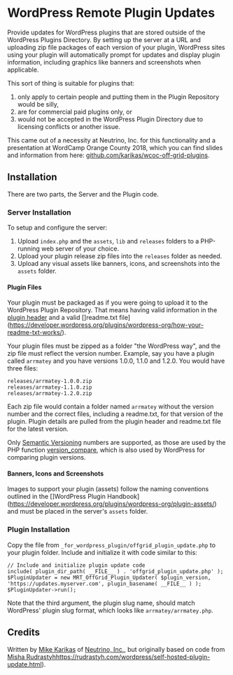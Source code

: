 # WordPress Remote Plugin Updates

Provide updates for WordPress plugins that are stored outside of the WordPress Plugins Directory.  By setting up the server at a URL and uploading zip file packages of each version of your plugin, WordPress sites using your plugin will automatically prompt for updates and display plugin information, including graphics like banners and screenshots when applicable.

This sort of thing is suitable for plugins that:
1. only apply to certain people and putting them in the Plugin Repository would be silly,
1. are for commercial paid plugins only, or
1. would not be accepted in the WordPress Plugin Directory due to licensing conflicts or another issue.

This came out of a necessity at Neutrino, Inc. for this functionality and a presentation at WordCamp Orange County 2018, which you can find slides and information from here: [github.com/karikas/wcoc-off-grid-plugins](https://github.com/karikas/wcoc-off-grid-plugins).

## Installation

There are two parts, the Server and the Plugin code.

### Server Installation

To setup and configure the server:
1. Upload `index.php` and the `assets`, `lib` and `releases` folders to a PHP-running web server of your choice.
1. Upload your plugin release zip files into the `releases` folder as needed.
1. Upload any visual assets like banners, icons, and screenshots into the `assets` folder.

#### Plugin Files
Your plugin must be packaged as if you were going to upload it to the WordPress Plugin Repository.  That means having valid information in the [plugin header](https://developer.wordpress.org/plugins/the-basics/header-requirements/) and a valid []readme.txt file](https://developer.wordpress.org/plugins/wordpress-org/how-your-readme-txt-works/). 

Your plugin files must be zipped as a folder "the WordPress way", and the zip file must reflect the version number.  Example, say you have a plugin called `arrmatey` and you have versions 1.0.0, 1.1.0 and 1.2.0.  You would have three files:
````
releases/arrmatey-1.0.0.zip
releases/arrmatey-1.1.0.zip
releases/arrmatey-1.2.0.zip
````
Each zip file would contain a folder named `arrmatey` without the version number and the correct files, including a readme.txt, for that version of the plugin.  Plugin details are pulled from the plugin header and readme.txt file for the latest version.

Only [Semantic Versioning](https://semver.org) numbers are supported, as those are used by the PHP function [version_compare](http://php.net/version_compare), which is also used by WordPress for comparing plugin versions. 

#### Banners, Icons and Screenshots
Images to support your plugin (assets) follow the naming conventions outlined in the []WordPress Plugin Handbook](https://developer.wordpress.org/plugins/wordpress-org/plugin-assets/) and must be placed in the server's `assets` folder.

### Plugin Installation

Copy the file from `_for_wordpress_plugin/offgrid_plugin_update.php` to your plugin folder.  Include and initialize it with code similar to this:
````
// Include and initialize plugin update code
include( plugin_dir_path( __FILE__ ) . 'offgrid_plugin_update.php' );
$PluginUpdater = new MRT_OffGrid_Plugin_Updater( $plugin_version, 'https://updates.myserver.com', plugin_basename( __FILE__ ) );
$PluginUpdater->run();
````

Note that the third argument, the plugin slug name, should match WordPress' plugin slug format, which looks like `arrmatey/arrmatey.php`.

## Credits
Written by [Mike Karikas](https://github.com/karikas) of [Neutrino, Inc.](https://www.neutrinoinc.com), but originally based on code from [Misha Rudrastyh]()https://rudrastyh.com/wordpress/self-hosted-plugin-update.html).
